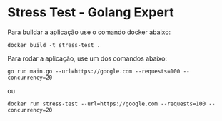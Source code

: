 # Stress Test - Golang Expert

Para buildar a aplicação use o comando docker abaixo:

```
docker build -t stress-test .
```

Para rodar a aplicação, use um dos comandos abaixo:

```
go run main.go --url=https://google.com --requests=100 --concurrency=20
```

ou

```
docker run stress-test --url=https://google.com --requests=100 --concurrency=20
```